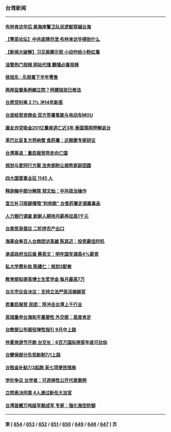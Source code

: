 ### 台湾新闻
---
#### [布林肯访华后 美海岸警卫队巡逻艇穿越台海](../../pages/ncid1349361/n14020701.md?06222045) 
#### [【菁英论坛】中共底牌尽泄 布林肯访华得到什么](../../pages/ncid1349361/n14020572.md?06222045) 
#### [【新闻大破解】习见美卿示软 小动作给小粉红看](../../pages/ncid1349361/n14020368.md?06222045) 
#### [油管热门视频 网站代理 翻墙必看视频](http://138.2.39.72:81/youtube.html?epic-marker?06222045)
#### [徐旭东 : 乐观看下半年零售](../../pages/ncid1349361/n14020444.md?06222045) 
#### [两岸监督条例躺立院？柯建铭驳已修法](../../pages/ncid1349361/n14020442.md?06222045) 
#### [台房贷利率 2.1% 冲14年新高](../../pages/ncid1349361/n14020430.md?06222045) 
#### [台波经贸咨商会 双方签署氢能与电动车MOU](../../pages/ncid1349361/n14020447.md?06222045) 
#### [康友诈贷吸金201亿董座逃亡近3年 泰国落网押解返台](../../pages/ncid1349361/n14020449.md?06222045) 
#### [苯巴比妥复方将纳管 食药署：近期邀专家研议](../../pages/ncid1349361/n14020446.md?06222045) 
#### [台湾基进：重启服贸将走向亡国](../../pages/ncid1349361/n14020432.md?06222045) 
#### [规划与爱同行方案 法务部盼让弱势家庭团圆](../../pages/ncid1349361/n14020440.md?06222045) 
#### [四大国营事业征 1145 人](../../pages/ncid1349361/n14020439.md?06222045) 
#### [释迦输中部分解禁 郑文灿：中共政治操作](../../pages/ncid1349361/n14020434.md?06222045) 
#### [宜兰补习班疑擅喂“利他能” 台食药署定调属毒品](../../pages/ncid1349361/n14020461.md?06222045) 
#### [人力银行调查 新鲜人期待月薪再拉高1千元](../../pages/ncid1349361/n14020437.md?06222045) 
#### [台美贸易倡议 二阶拼农产出口](../../pages/ncid1349361/n14020405.md?06222045) 
#### [海基会率百人台商团访高雄 陈其迈：投资最佳时机](../../pages/ncid1349361/n14020329.md?06222045) 
#### [承诺政府当后盾 蔡英文：明年国军调高4%薪资](../../pages/ncid1349361/n14020327.md?06222045) 
#### [私大学费补助 陈建仁：规划3配套](../../pages/ncid1349361/n14020319.md?06222045) 
#### [教育部拟提高博士生奖学金 每月最高7万](../../pages/ncid1349361/n14020317.md?06222045) 
#### [台北市议会决议：支持立法严惩活摘器官](../../pages/ncid1349361/n14020282.md?06222045) 
#### [若重启服贸 民团：将冲击台湾上千行业](../../pages/ncid1349361/n14020343.md?06222045) 
#### [英瑞重申台海和平重要性 外交部：高度肯定](../../pages/ncid1349361/n14020326.md?06222045) 
#### [台教部公布服役弹性指引 9月中上路](../../pages/ncid1349361/n14020291.md?06222045) 
#### [仲夏旅游节开跑 台交长：6百万国际旅客年底可达标](../../pages/ncid1349361/n14020292.md?06222045) 
#### [台健保部分负担新制7/1上路](../../pages/ncid1349361/n14020307.md?06222045) 
#### [台租金补贴7/3起跑 采七项便民措施](../../pages/ncid1349361/n14020279.md?06222045) 
#### [学伦争议 台学者：可选择性公开代表案例](../../pages/ncid1349361/n14020278.md?06222045) 
#### [立院表决同意 4人通过新任大法官](../../pages/ncid1349361/n14020248.md?06222045) 
#### [台湾首艘万吨级军舰成军 专家：强化海空防御](../../pages/ncid1349361/n14019611.md?06222045) 

---
#### 第 [ [654](./654.md?06222045) / [653](./653.md?06222045) / [652](./652.md?06222045) / [651](./651.md?06222045) / [650](./650.md?06222045) / [649](./649.md?06222045) / [648](./648.md?06222045) / [647](./647.md?06222045) ] 页
